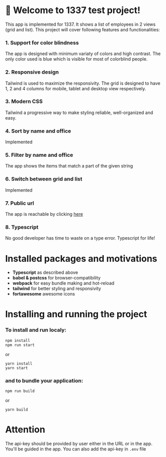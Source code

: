 # 🚀 Welcome to 1337 test project!
This app is implemented for 1337. It shows a list of employees in 2 views (grid and list). This project will cover following features and functionalities:
### 1. Support for color blindness
The app is designed with minimum variaty of colors and high contrast. The only color used is blue which is visible for most of colorblind people.

### 2. Responsive design
Tailwind is used to maximize the responsivity. The grid is designed to have 1, 2 and 4 columns for mobile, tablet and desktop view respectively.

### 3. Modern CSS
Tailwind a progressive way to make styling reliable, well-organized and easy.

### 4. Sort by name and office
Implemented

### 5. Filter by name and office
The app shows the items that match a part of the given string

### 6. Switch between grid and list
Implemented

### 7. Public url
The app is reachable by clicking [here](https://calm-river-005765c03.3.azurestaticapps.net/)

### 8. Typescript
No good developer has time to waste on a type error. Typescript for life!

# Installed packages and motivations
* **Typescript** as described above
* **babel & postcss** for browser-compatibility
* **webpack** for easy bundle making and hot-reload
* **tailwind** for better styling and responsivity
* **fortawesome** awesome icons


# Installing and running the project

### To install and run localy:
```
npm install
npm run start
```

or

```
yarn install
yarn start
```

### and to bundle your application:
```
npm run build
```

or

```
yarn build
```
# Attention
The api-key should be provided by user either in the URL or in the app. You'll be guided in the app.
You can also add the api-key in `.env` file

